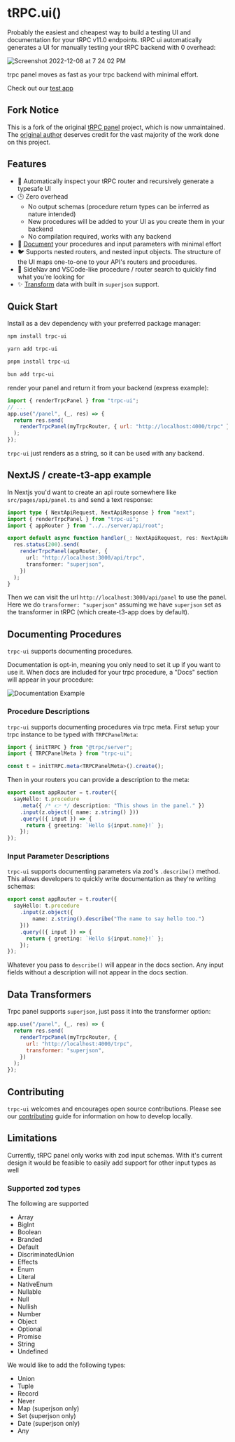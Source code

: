 # tRPC.ui()

Probably the easiest and cheapest way to build a testing UI and documentation for your tRPC v11.0 endpoints. tRPC ui automatically generates a UI for manually testing your tRPC backend with 0 overhead:

![Screenshot 2022-12-08 at 7 24 02 PM](https://user-images.githubusercontent.com/12774588/206602120-017a2b3a-66c3-4bf0-bd93-90fb4bddf0cc.png)

trpc panel moves as fast as your trpc backend with minimal effort.

Check out our [test app](https://trpc.aidansunbury.dev/)

## Fork Notice

This is a fork of the original [tRPC panel](https://github.com/iway1/trpc-panel) project, which is now unmaintained. The [original author](https://github.com/iway1) deserves credit for the vast majority of the work done on this project.

## Features

- 🚀 Automatically inspect your tRPC router and recursively generate a typesafe UI
- 🕒 Zero overhead
  - No output schemas (procedure return types can be inferred as nature intended)
  - New procedures will be added to your UI as you create them in your backend
  - No compilation required, works with any backend
- 📄 [Document](#documenting-procedures) your procedures and input parameters with minimal effort
- 🐦 Supports nested routers, and nested input objects. The structure of the UI maps one-to-one to your API's routers and procedures.
- 🧭 SideNav and VSCode-like procedure / router search to quickly find what you're looking for
- ✨ [Transform](#data-transformers) data with built in `superjson` support.

## Quick Start

Install as a dev dependency with your preferred package manager:

```sh
npm install trpc-ui
```

```sh
yarn add trpc-ui
```

```sh
pnpm install trpc-ui
```

```sh
bun add trpc-ui
```

render your panel and return it from your backend (express example):

```js
import { renderTrpcPanel } from "trpc-ui";
// ...
app.use("/panel", (_, res) => {
  return res.send(
    renderTrpcPanel(myTrpcRouter, { url: "http://localhost:4000/trpc" })
  );
});
```

`trpc-ui` just renders as a string, so it can be used with any backend.

## NextJS / create-t3-app example

In Nextjs you'd want to create an api route somewhere like `src/pages/api/panel.ts` and send a text response:

```ts
import type { NextApiRequest, NextApiResponse } from "next";
import { renderTrpcPanel } from "trpc-ui";
import { appRouter } from "../../server/api/root";

export default async function handler(_: NextApiRequest, res: NextApiResponse) {
  res.status(200).send(
    renderTrpcPanel(appRouter, {
      url: "http://localhost:3000/api/trpc",
      transformer: "superjson",
    })
  );
}
```

Then we can visit the url `http://localhost:3000/api/panel` to use the panel. Here we do `transformer: "superjson"` assuming we have `superjson` set as the transformer in tRPC (which create-t3-app does by default).

## Documenting Procedures

`trpc-ui` supports documenting procedures.

Documentation is opt-in, meaning you only need to set it up if you want to use it. When docs are included for your trpc procedure, a "Docs" section will appear in your procedure:

![Documentation Example](https://user-images.githubusercontent.com/12774588/208321430-6fea4c92-b0a9-4d9c-a95e-6bf5af04823b.png)

### Procedure Descriptions

`trpc-ui` supports documenting procedures via trpc meta. First setup your trpc instance to be typed with `TRPCPanelMeta`:

```ts
import { initTRPC } from "@trpc/server";
import { TRPCPanelMeta } from "trpc-ui";

const t = initTRPC.meta<TRPCPanelMeta>().create();
```

Then in your routers you can provide a description to the meta:

```ts
export const appRouter = t.router({
  sayHello: t.procedure
    .meta({ /* 👉 */ description: "This shows in the panel." })
    .input(z.object({ name: z.string() }))
    .query(({ input }) => {
      return { greeting: `Hello ${input.name}!` };
    });
});
```

### Input Parameter Descriptions

`trpc-ui` supports documenting parameters via zod's `.describe()` method. This allows developers to quickly write documentation as they're writing schemas:

```ts
export const appRouter = t.router({
  sayHello: t.procedure
    .input(z.object({
        name: z.string().describe("The name to say hello too.")
    }))
    .query(({ input }) => {
      return { greeting: `Hello ${input.name}!` };
    });
});
```

Whatever you pass to `describe()` will appear in the docs section. Any input fields without a description will not appear in the docs section.

## Data Transformers

Trpc panel supports `superjson`, just pass it into the transformer option:

```js
app.use("/panel", (_, res) => {
  return res.send(
    renderTrpcPanel(myTrpcRouter, {
      url: "http://localhost:4000/trpc",
      transformer: "superjson",
    })
  );
});
```

## Contributing

`trpc-ui` welcomes and encourages open source contributions. Please see our [contributing](./CONTRIBUTING.md) guide for information on how to develop locally.

## Limitations

Currently, tRPC panel only works with zod input schemas. With it's current design it would be feasible to easily add support for other input types as well

### Supported zod types

The following are supported

- Array
- BigInt
- Boolean
- Branded
- Default
- DiscriminatedUnion
- Effects
- Enum
- Literal
- NativeEnum
- Nullable
- Null
- Nullish
- Number
- Object
- Optional
- Promise
- String
- Undefined

We would like to add the following types:

- Union
- Tuple
- Record
- Never
- Map (superjson only)
- Set (superjson only)
- Date (superjson only)
- Any
